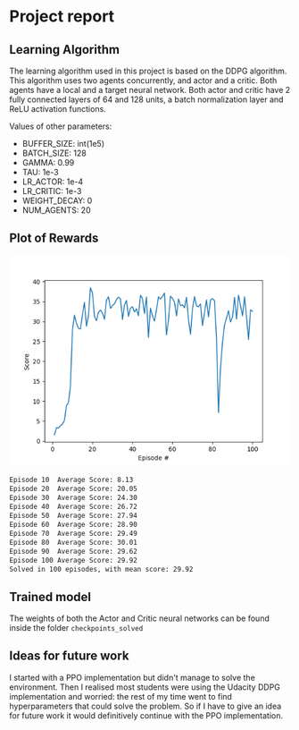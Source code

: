 # Project report

## Learning Algorithm

The learning algorithm used in this project is based on the DDPG algorithm. This algorithm uses two agents concurrently, and actor and a critic. Both agents have a local and a target neural network. Both actor and critic have 2 fully connected layers of 64 and 128 units, a batch normalization layer and ReLU activation functions.

Values of other parameters:

- BUFFER_SIZE: int(1e5)
- BATCH_SIZE: 128
- GAMMA: 0.99
- TAU: 1e-3
- LR_ACTOR: 1e-4
- LR_CRITIC: 1e-3
- WEIGHT_DECAY: 0
- NUM_AGENTS: 20

## Plot of Rewards

![scores](images/scores.png)

```
Episode 10	Average Score: 8.13
Episode 20	Average Score: 20.05
Episode 30	Average Score: 24.30
Episode 40	Average Score: 26.72
Episode 50	Average Score: 27.94
Episode 60	Average Score: 28.90
Episode 70	Average Score: 29.49
Episode 80	Average Score: 30.01
Episode 90	Average Score: 29.62
Episode 100	Average Score: 29.92
Solved in 100 episodes, with mean score: 29.92
```

## Trained model

The weights of both the Actor and Critic neural networks can be found inside the folder `checkpoints_solved`

## Ideas for future work

I started with a PPO implementation but didn't manage to solve the environment. Then I realised most students were using the Udacity DDPG implementation and worried: the rest of my time went to find hyperparameters that could solve the problem. So if I have to give an idea for future work it would definitively continue with the PPO implementation. 
